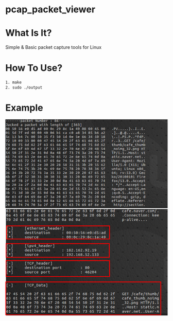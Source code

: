 # pcap_packet_viewer

# What Is It?
Simple & Basic packet capture tools for Linux

# How To Use?
	1. make
	2. sudo ./output 

# Example
![Alt text](./img/example1.png)
![Alt text](./img/example2.png)